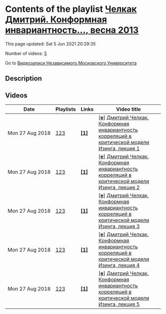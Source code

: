 # Contents of the playlist [Челкак Дмитрий. Конформная инвариантность..., весна 2013](https://www.youtube.com/playlist?list=PLp9ABVh6_x4Hmf7FUtwTmb4mEaZjHANOe)

This page updated: Sat 5 Jun 2021 20:29:35

Number of videos: [5](#videos)

Go to [Видеозаписи Независимого Московского Университета](../README.md)

## Description



## Videos

|Date|Playlists|Links|Video title|
|---|---|---|---|
| Mon&nbsp;27&nbsp;Aug&nbsp;2018 | [123](../playlists/123 "Челкак Дмитрий. Конформная инвариантность..., весна 2013") | [**[1]**](http://ium.mccme.ru/s13/chelkak-izing.html) | [[**e**](https://studio.youtube.com/video/QHGEMV8s5_U/edit "Edit")] [Дмитрий Челкак. Конформная инвариантность корреляций в критической модели Изинга, лекция 1](https://www.youtube.com/watch?v=QHGEMV8s5_U&list=PLp9ABVh6_x4Hmf7FUtwTmb4mEaZjHANOe "Спецкурс НМУ.&#013;27 марта 2013 г. 19:20, НМУ 303 (Большой Власьевский пер., 11)&#013;http://ium.mccme.ru/s13/chelkak-izing.html") |
| Mon&nbsp;27&nbsp;Aug&nbsp;2018 | [123](../playlists/123 "Челкак Дмитрий. Конформная инвариантность..., весна 2013") | [**[1]**](http://ium.mccme.ru/s13/chelkak-izing.html) | [[**e**](https://studio.youtube.com/video/plRMR4cnqo0/edit "Edit")] [Дмитрий Челкак. Конформная инвариантность корреляций в критической модели Изинга, лекция 2](https://www.youtube.com/watch?v=plRMR4cnqo0&list=PLp9ABVh6_x4Hmf7FUtwTmb4mEaZjHANOe "Спецкурс НМУ.&#013;3 апреля 2013 г. 19:20, НМУ 303 (Большой Власьевский пер., 11)&#013;http://ium.mccme.ru/s13/chelkak-izing.html") |
| Mon&nbsp;27&nbsp;Aug&nbsp;2018 | [123](../playlists/123 "Челкак Дмитрий. Конформная инвариантность..., весна 2013") | [**[1]**](http://ium.mccme.ru/s13/chelkak-izing.html) | [[**e**](https://studio.youtube.com/video/7_2u5NK1Sko/edit "Edit")] [Дмитрий Челкак. Конформная инвариантность корреляций в критической модели Изинга, лекция 3](https://www.youtube.com/watch?v=7_2u5NK1Sko&list=PLp9ABVh6_x4Hmf7FUtwTmb4mEaZjHANOe "Спецкурс НМУ.&#013;10 апреля 2013 г. 19:20, НМУ 303 (Большой Власьевский пер., 11)&#013;http://ium.mccme.ru/s13/chelkak-izing.html") |
| Mon&nbsp;27&nbsp;Aug&nbsp;2018 | [123](../playlists/123 "Челкак Дмитрий. Конформная инвариантность..., весна 2013") | [**[1]**](http://ium.mccme.ru/s13/chelkak-izing.html) | [[**e**](https://studio.youtube.com/video/HTkNxCFPJlU/edit "Edit")] [Дмитрий Челкак. Конформная инвариантность корреляций в критической модели Изинга, лекция 4](https://www.youtube.com/watch?v=HTkNxCFPJlU&list=PLp9ABVh6_x4Hmf7FUtwTmb4mEaZjHANOe "Спецкурс НМУ.&#013;17 апреля 2013 г. 19:20, НМУ 303 (Большой Власьевский пер., 11)&#013;http://ium.mccme.ru/s13/chelkak-izing.html") |
| Mon&nbsp;27&nbsp;Aug&nbsp;2018 | [123](../playlists/123 "Челкак Дмитрий. Конформная инвариантность..., весна 2013") | [**[1]**](http://ium.mccme.ru/s13/chelkak-izing.html) | [[**e**](https://studio.youtube.com/video/IR2uTHHASNw/edit "Edit")] [Дмитрий Челкак. Конформная инвариантность корреляций в критической модели Изинга, лекция 5](https://www.youtube.com/watch?v=IR2uTHHASNw&list=PLp9ABVh6_x4Hmf7FUtwTmb4mEaZjHANOe "Спецкурс НМУ.&#013;24 апреля 2013 г. 19:20, НМУ 303 (Большой Власьевский пер., 11)&#013;http://ium.mccme.ru/s13/chelkak-izing.html") |
